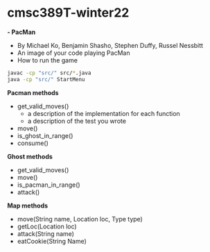 # cmsc389T-winter22


**- PacMan**
- By Michael Ko, Benjamin Shasho, Stephen Duffy, Russel Nessbitt
- An image of your code playing PacMan
- How to run the game
```bash
javac -cp "src/" src/*.java
java -cp "src/" StartMenu
```

**Pacman methods**
- get_valid_moves()
  - a description of the implementation for each function
  - a description of the test you wrote
- move()
- is_ghost_in_range()
- consume()

**Ghost methods**
- get_valid_moves()
- move()
- is_pacman_in_range()
- attack()

**Map methods**
- move(String name, Location loc, Type type)
- getLoc(Location loc)
- attack(String name)
- eatCookie(String Name)


